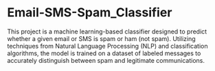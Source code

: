 # Email-SMS-Spam_Classifier
This project is a machine learning-based classifier designed to predict whether a given email or SMS is spam or ham (not spam). Utilizing techniques from Natural Language Processing (NLP) and classification algorithms, the model is trained on a dataset of labeled messages to accurately distinguish between spam and legitimate communications.
